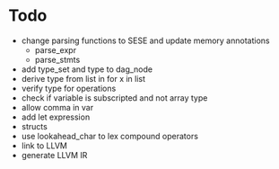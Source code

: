# Todo
* change parsing functions to SESE and update memory annotations
  * parse_expr
  * parse_stmts
* add type_set and type to dag_node
* derive type from list in for x in list
* verify type for operations
* check if variable is subscripted and not array type
* allow comma in var
* add let expression
* structs
* use lookahead_char to lex compound operators
* link to LLVM
* generate LLVM IR
